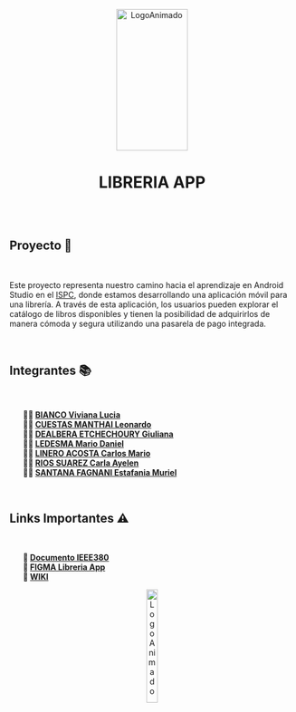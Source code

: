 <p align="center">
  <img src="https://res.cloudinary.com/zenbusiness/image/upload/v1670445040/logaster/logaster-2020-08-new-android-logo-evolution-1.gif" alt="LogoAnimado" width="50%" height="250">
</p>  

<h1 align="center">LIBRERIA APP</h1>
<br>
<br>

<h2> Proyecto 📱</h2>
<br> 
<p>Este proyecto representa  nuestro camino hacia el aprendizaje en Android Studio en el <a href="https://www.ispc.edu.ar/">ISPC</a>, donde estamos desarrollando una aplicación móvil para una librería. 
A través de esta aplicación, los usuarios pueden explorar el catálogo de libros disponibles y tienen la posibilidad de adquirirlos de manera cómoda y segura utilizando una pasarela de pago integrada.</p>
<br> 

<h2> Integrantes 📚</h2>
<br> 
<ul style="list-style-type: none;">
    <li><b>👩‍💻 <a href="https://github.com/Vibianco">BIANCO Viviana Lucia</a></b></li>    
    <li><b>👨‍💻 <a href="https://github.com/Leoo10">CUESTAS MANTHAI Leonardo</a></b></li>
    <li><b>👩‍💻 <a href="https://github.com/GiulianaDeEt">DEALBERA ETCHECHOURY Giuliana</a></b></li>
    <li><b>👨‍💻 <a href="https://github.com/MDLDeveloper">LEDESMA Mario Daniel</a></b></li>
    <li><b>👨‍💻 <a href="https://github.com/carlos-linero">LINERO ACOSTA Carlos Mario</a></b></li>
    <li><b>👩‍💻 <a href="https://github.com/carlariossuarez">RIOS SUAREZ Carla Ayelen</a></b></li>  
    <li><b>👩‍💻 <a href="https://github.com/tefsantana">SANTANA FAGNANI Estafania Muriel</a></b></li>  
</ul>
<br> 

<h2> Links Importantes ⚠️</h2>
<br> 
<ul style="list-style-type: none;">
    <li><b>📄 <a href="https://docs.google.com/document/d/1jxFvtLKmL_7Tets6rrHcVh5Jjy829Xst/edit">Documento IEEE380</a></b></li>    
    <li><b>📄 <a href="https://www.figma.com/file/0UkgkLnovL8ST5utmbMXLP/Retrospectivas?type=whiteboard&node-id=0-1&t=M0yO9zeQxYx5eK8u-0">FIGMA Libreria App</a></b></li>
    <li><b>📄 <a href="https://github.com/Proyectos-ISPC/proyecto-app-mobile/wiki">WIKI</a></b></li>
</ul>
<p align="center">
  <img src="https://miro.medium.com/v2/resize:fit:800/1*IvsP_uvvYZOY7hKQHK2tKg.gif" alt="LogoAnimado" width="20%" height="200">
</p>
